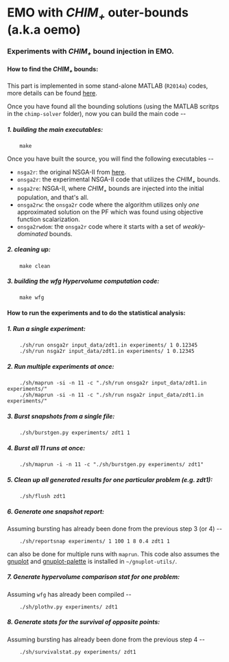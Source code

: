EMO with *CHIM<sub>+<sub>* outer-bounds (a.k.a oemo)
=====================================================

### Experiments with *CHIM<sub>+<sub>* bound injection in EMO.

#### How to find the *CHIM<sub>+<sub>* bounds:
This part is implemented in some stand-alone MATLAB (`R2014a`) codes, more details can be found [here](https://github.com/chudur-budur/oemo/tree/master/onsga2r/chimp-solver). 

Once you have found all the bounding solutions (using the MATLAB scritps in the `chimp-solver` folder), now you can build the main code --

##### 1. building the main executables:
```shell
	make
```
Once you have built the source, you will find the following executables --

  * `nsga2r`: the original NSGA-II from [here](http://www.coin-laboratory.com/#!codes/rr8aj). 
  * `onsga2r`: the experimental NSGA-II code that utilizes the *CHIM<sub>+<sub>* bounds.
  * `nsga2re`: NSGA-II, where *CHIM<sub>+<sub>* bounds are injected into the initial population, and that's all.
  * `onsga2rw`: the `onsga2r` code where the algorithm utilizes only *one* approximated solution on the PF which was found using objective function scalarization.
  * `onsga2rwdom`: the `onsga2r` code where it starts with a set of *weakly-dominated* bounds. 

##### 2. cleaning up:
```shell
	make clean
```

##### 3. building the wfg Hypervolume computation code:
```shell
	make wfg
``` 



#### How to run the experiments and to do the statistical analysis:

##### 1. Run a single experiment:
```shell
	./sh/run onsga2r input_data/zdt1.in experiments/ 1 0.12345
	./sh/run nsga2r input_data/zdt1.in experiments/ 1 0.12345
```

##### 2. Run multiple experiments at once:
```shell
	./sh/maprun -si -n 11 -c "./sh/run onsga2r input_data/zdt1.in experiments/"
	./sh/maprun -si -n 11 -c "./sh/run nsga2r input_data/zdt1.in experiments/"
```

##### 3. Burst snapshots from a single file:
```shell
	./sh/burstgen.py experiments/ zdt1 1
```
	
##### 4. Burst all 11 runs at once:
```shell
	./sh/maprun -i -n 11 -c "./sh/burstgen.py experiments/ zdt1"
```

##### 5. Clean up all generated results for one particular problem (e.g. zdt1):
```shell
	./sh/flush zdt1
```

##### 6. Generate one snapshot report:

Assuming bursting has already been done from the previous step 3 (or 4) --
```shell
	./sh/reportsnap experiments/ 1 100 1 8 0.4 zdt1 1
```
can also be done for multiple runs with `maprun`. This code also assumes the [gnuplot](http://www.gnuplot.info/) and [gnuplot-palette](https://github.com/Gnuplotting/gnuplot-palettes) is installed in `~/gnuplot-utils/`.

##### 7. Generate hypervolume comparison stat for one problem:

Assuming `wfg` has already been compiled --
```shell
	./sh/plothv.py experiments/ zdt1
```

##### 8. Generate stats for the survival of opposite points:

Assuming bursting has already been done from the previous step 4 --
```shell
	./sh/survivalstat.py experiments/ zdt1
```
